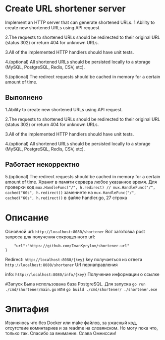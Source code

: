 # Create URL shortener server
Implement an HTTP server that can generate shortened URLs.
1.Ability to create new shortened URLs using API request.

2.The requests to shortened URLs should be redirected to their original URL (status 302) or return 404 for unknown URLs.

3.All of the implemented HTTP handlers should have unit tests.

4.(optional) All shortened URLs should be persisted locally to a storage (MySQL, PostgreSQL, Redis, CSV, etc).

5.(optional) The redirect requests should be cached in memory for a certain amount of time.


## Выполнено 

1.Ability to create new shortened URLs using API request.

2.The requests to shortened URLs should be redirected to their original URL (status 302) or return 404 for unknown URLs.

3.All of the implemented HTTP handlers should have unit tests.

4.(optional) All shortened URLs should be persisted locally to a storage (MySQL, PostgreSQL, Redis, CSV, etc).

## Работает некорректно 
5.(optional) The redirect requests should be cached in memory for a certain amount of time.
Хранит в памяти сервера любое указанное время. Для проверки код
`mux.HandleFunc("/", h.redirect)
// mux.HandleFunc("/", cached("60s", h.redirect))`
замениете на
`mux.HandleFunc("/", cached("60s", h.redirect))`
в файле handler.go, 27 строка


# Описание 
Основной url:
`http://localhost:8080/shortener`
Вот заготовка post запроса для получения сокрощенного url:
```json{
    "url":"https://github.com/IvanKyrylov/shortener-url"
}
```
Redirect:
`http://localhost:8080/{key}`
key получаеться из ответа `http://localhost:8080/shortener`
Url пернаправления 

info:
`http://localhost:8080/info/{key}`
Получение информации о ссылке


#Запуск
Была использована база PostgreSQL.
Для запуска 
`go run ./cmd/shortener/main.go`
или 
``go build ./cmd/shortener/
./shortener.exe``


# Эпитафия
Извиняюсь что без Docker или make файлов, за ужасный код, отсутствие коминтариев и за readme на словянском. Но могу пока что, только так. Спасибо за внимание. Слава Омниссии!

